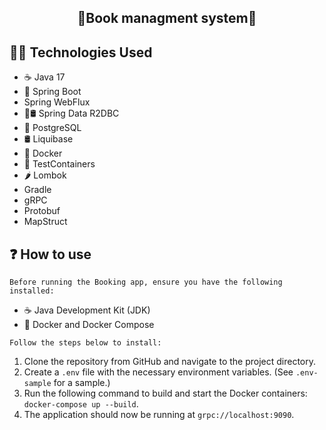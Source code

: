 <h2 align="center">📕Book managment system📕</h2>

## 👩‍💻 Technologies Used
* ☕ Java 17
* 🌱 Spring Boot
* Spring WebFlux
* 🌱🛢️ Spring Data R2DBC
* 🐘 PostgreSQL
* 🛢️ Liquibase
* 🐋 Docker
* 🧰 TestContainers
* 🌶️ Lombok
* Gradle
* gRPC
* Protobuf
* MapStruct

## ❓ How to use
`Before running the Booking app, ensure you have the following installed:`

* ☕ Java Development Kit (JDK)
* 🐋 Docker and Docker Compose

`Follow the steps below to install:`

1. Clone the repository from GitHub and navigate to the project directory.
2. Create a `.env` file with the necessary environment variables. (See `.env-sample` for a sample.)
3. Run the following command to build and start the Docker containers: `docker-compose up --build`.
4. The application should now be running at `grpc://localhost:9090`.

